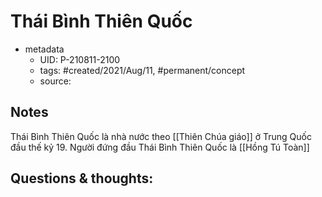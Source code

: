 # Thái Bình Thiên Quốc

- metadata
	- UID: P-210811-2100
	- tags: #created/2021/Aug/11, #permanent/concept 
	- source: 

## Notes
Thái Bình Thiên Quốc là nhà nước theo [[Thiên Chúa giáo]] ở Trung Quốc đầu thế kỷ 19. Người đứng đầu Thái Bình Thiên Quốc là [[Hồng Tú Toàn]]

## Questions & thoughts:
